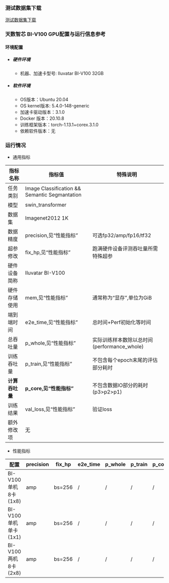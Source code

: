 ### 测试数据集下载
[测试数据集下载](../../benchmarks/swin_transformer/README.md#数据集)

### 天数智芯 BI-V100 GPU配置与运行信息参考
#### 环境配置
- ##### 硬件环境
    - 机器、加速卡型号: Iluvatar BI-V100 32GB

- ##### 软件环境
   - OS版本：Ubuntu 20.04
   - OS kernel版本:  5.4.0-148-generic   
   - 加速卡驱动版本：3.1.0
   - Docker 版本：20.10.8
   - 训练框架版本：torch-1.13.1+corex.3.1.0
   - 依赖软件版本：无


### 运行情况
* 通用指标

| 指标名称       | 指标值                                        | 特殊说明                                    |
| -------------- | --------------------------------------------- | ------------------------------------------- |
| 任务类别       | Image Classification && Semantic Segmantation |                                             |
| 模型           | swin_transformer                              |                                             |
| 数据集         | Imagenet2012 1K                               |                                             |
| 数据精度       | precision,见“性能指标”                        | 可选fp32/amp/fp16/tf32                      |
| 超参修改       | fix_hp,见“性能指标”                           | 跑满硬件设备评测吞吐量所需特殊超参          |
| 硬件设备简称   | Iluvatar BI-V100                             |                                             |
| 硬件存储使用   | mem,见“性能指标”                              | 通常称为“显存”,单位为GiB                    |
| 端到端时间     | e2e_time,见“性能指标”                         | 总时间+Perf初始化等时间                     |
| 总吞吐量       | p_whole,见“性能指标”                          | 实际训练样本数除以总时间(performance_whole) |
| 训练吞吐量     | p_train,见“性能指标”                          | 不包含每个epoch末尾的评估部分耗时           |
| **计算吞吐量** | **p_core,见“性能指标”**                       | 不包含数据IO部分的耗时(p3>p2>p1)            |
| 训练结果       | val_loss,见“性能指标”                         | 验证loss                                    |
| 额外修改项     | 无                                            |                                             |

* 性能指标

| 配置                 | precision| fix_hp | e2e_time | p_whole | p_train | p_core | val_loss | mem       |
|----------------------| ---------| ------ | ---------| ------- | ------- | ------  | -------- | --------- |
| BI-V100单机8卡(1x8)  | amp     | bs=256 | /        | /       | /        | /      |    /     | /32.0  |
| BI-V100单机单卡(1x1)  | amp     | bs=256 | /        | /       | /        | /      | /       | 26.5/32.0  |
| BI-V100两机8卡(2x8)  | amp     | bs=256 | /        | /       | /        | /      | /       | 26.8/32.0  |

